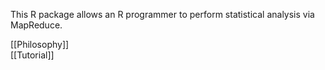 This R package allows an R programmer to perform statistical analysis via MapReduce. 

[[Philosophy]] <br>
[[Tutorial]]
